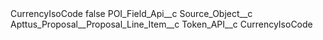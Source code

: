 <?xml version="1.0" encoding="UTF-8"?>
<CustomMetadata xmlns="http://soap.sforce.com/2006/04/metadata" xmlns:xsi="http://www.w3.org/2001/XMLSchema-instance" xmlns:xsd="http://www.w3.org/2001/XMLSchema">
    <label>CurrencyIsoCode</label>
    <protected>false</protected>
    <values>
        <field>POI_Field_Api__c</field>
        <value xsi:nil="true"/>
    </values>
    <values>
        <field>Source_Object__c</field>
        <value xsi:type="xsd:string">Apttus_Proposal__Proposal_Line_Item__c</value>
    </values>
    <values>
        <field>Token_API__c</field>
        <value xsi:type="xsd:string">CurrencyIsoCode</value>
    </values>
</CustomMetadata>
